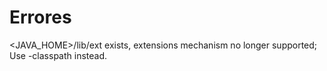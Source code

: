 

# Errores

<JAVA_HOME>/lib/ext exists, extensions mechanism no longer supported; Use -classpath instead.

